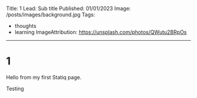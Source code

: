 Title: 1
Lead: Sub title
Published: 01/01/2023
Image: /posts/images/background.jpg
Tags:
  - thoughts
  - learning
ImageAttribution: https://unsplash.com/photos/QWutu2BRpOs
---
# 1

Hello from my first Statiq page.

Testing
